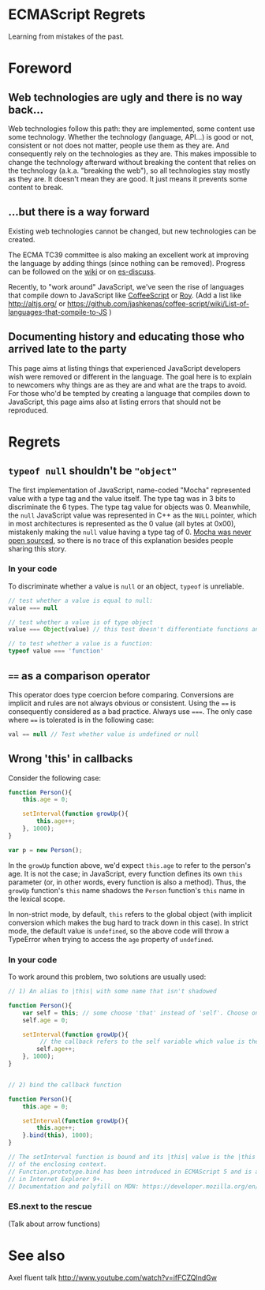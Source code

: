 ECMAScript Regrets
==================

Learning from mistakes of the past.

# Foreword

## Web technologies are ugly and there is no way back...

Web technologies follow this path: they are implemented, some content use some technology. Whether the technology (language, API...) is good or not, consistent or not does not matter, people use them as they are. And consequently rely on the technologies as they are. This makes impossible to change the technology afterward without breaking the content that relies on the technology (a.k.a. "breaking the web"), so all technologies stay mostly as they are. It doesn't mean they are good. It just means it prevents some content to break.
        

## ...but there is a way forward

Existing web technologies cannot be changed, but new technologies can be created.

The ECMA TC39 committee is also making an excellent work at improving the language by adding things (since nothing can be removed). Progress can be followed on the [wiki](http://wiki.ecmascript.org/) or on [es-discuss](https://mail.mozilla.org/listinfo/es-discuss).

Recently, to "work around" JavaScript, we've seen the rise of languages that compile down to JavaScript like [CoffeeScript](http://coffeescript.org/) or [Roy](http://roy.brianmckenna.org/).
(Add a list like http://altjs.org/ or https://github.com/jashkenas/coffee-script/wiki/List-of-languages-that-compile-to-JS )


## Documenting history and educating those who arrived late to the party

This page aims at listing things that experienced JavaScript developers wish were removed or different in the language. The goal here is to explain to newcomers why things are as they are and what are the traps to avoid. For those who'd be tempted by creating a language that compiles down to JavaScript, this page aims also at listing errors that should not be reproduced.


# Regrets

## ````typeof null```` shouldn't be ````"object"````

The first implementation of JavaScript, name-coded "Mocha" represented value with a type tag and the value itself. The type tag was in 3 bits to discriminate the 6 types. The type tag value for objects was 0. Meanwhile, the ````null```` JavaScript value was represented in C++ as the ````NULL```` pointer, which in most architectures is represented as the 0 value (all bytes at 0x00), mistakenly making the ````null```` value having a type tag of 0.
[Mocha was never open sourced](https://twitter.com/BrendanEich/status/226310723691741185), so there is no trace of this explanation besides people sharing this story.

### In your code

To discriminate whether a value is ````null```` or an object, ````typeof```` is unreliable.

````javascript
// test whether a value is equal to null:
value === null

// test whether a value is of type object
value === Object(value) // this test doesn't differentiate functions and non-callable objects.

// to test whether a value is a function:
typeof value === 'function'

````


## ````==```` as a comparison operator

This operator does type coercion before comparing. Conversions are implicit and rules are not always obvious or consistent. Using the ````==```` is consequently considered as a bad practice. Always use ````===````. The only case where ````==```` is tolerated is in the following case:

````javascript
val == null // Test whether value is undefined or null
````


## Wrong 'this' in callbacks

Consider the following case:
````javascript
function Person(){
    this.age = 0;

    setInterval(function growUp(){
        this.age++;
    }, 1000);
}

var p = new Person();
````

In the ````growUp```` function above, we'd expect ````this.age```` to refer to the person's age. It is not the case; in JavaScript, every function defines its own ````this```` parameter (or, in other words, every function is also a method). Thus, the ````growUp```` function's ````this```` name shadows the ````Person```` function's ````this```` name in the lexical scope.

In non-strict mode, by default, ````this```` refers to the global object (with implicit conversion which makes the bug hard to track down in this case). In strict mode, the default value is ````undefined````, so the above code will throw a TypeError when trying to access the ````age```` property of ````undefined````.


### In your code

To work around this problem, two solutions are usually used:
````javascript
// 1) An alias to |this| with some name that isn't shadowed

function Person(){
    var self = this; // some choose 'that' instead of 'self'. Choose one and be consistent
    self.age = 0;

    setInterval(function growUp(){
         // the callback refers to the self variable which value is the expected object
        self.age++;
    }, 1000);
}


// 2) bind the callback function

function Person(){
    this.age = 0;

    setInterval(function growUp(){
        this.age++;
    }.bind(this), 1000);
}

// The setInterval function is bound and its |this| value is the |this| value
// of the enclosing context.
// Function.prototype.bind has been introduced in ECMAScript 5 and is available
// in Internet Explorer 9+. 
// Documentation and polyfill on MDN: https://developer.mozilla.org/en/JavaScript/Reference/Global_Objects/Function/bind
````


### ES.next to the rescue

(Talk about arrow functions)


# See also

Axel fluent talk http://www.youtube.com/watch?v=ifFCZQlndGw






